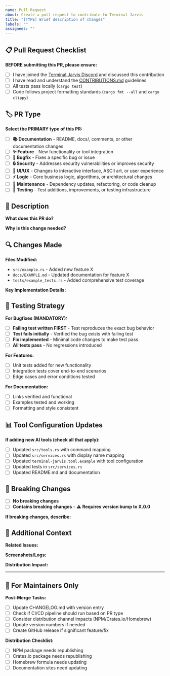 ```yaml
---
name: Pull Request
about: Create a pull request to contribute to Terminal Jarvis
title: "[TYPE] Brief description of changes"
labels: ""
assignees: ""
---
```


## 📋 Pull Request Checklist

**BEFORE submitting this PR, please ensure:**

- [ ] I have joined the [Terminal Jarvis Discord](https://discord.gg/zNuyC5uG) and discussed this contribution
- [ ] I have read and understand the [CONTRIBUTIONS.md](docs/CONTRIBUTIONS.md) guidelines
- [ ] All tests pass locally (`cargo test`)
- [ ] Code follows project formatting standards (`cargo fmt --all` and `cargo clippy`)

## 🏷️ PR Type

**Select the PRIMARY type of this PR:**

- [ ] **📚 Documentation** - README, docs/, comments, or other documentation changes
- [ ] **✨ Feature** - New functionality or tool integration
- [ ] **🐛 Bugfix** - Fixes a specific bug or issue
- [ ] **🔒 Security** - Addresses security vulnerabilities or improves security
- [ ] **💄 UI/UX** - Changes to interactive interface, ASCII art, or user experience
- [ ] **⚡ Logic** - Core business logic, algorithms, or architectural changes
- [ ] **🔧 Maintenance** - Dependency updates, refactoring, or code cleanup
- [ ] **🧪 Testing** - Test additions, improvements, or testing infrastructure

## 📖 Description

**What does this PR do?**

<!-- Provide a clear, concise description of your changes -->

**Why is this change needed?**

<!-- Explain the motivation or problem this PR solves -->

## 🔍 Changes Made

**Files Modified:**

<!-- List the key files you changed and why -->

- `src/example.rs` - Added new feature X
- `docs/EXAMPLE.md` - Updated documentation for feature X
- `tests/example_tests.rs` - Added comprehensive test coverage

**Key Implementation Details:**

<!-- Highlight important technical decisions or approaches -->

## 🧪 Testing Strategy

**For Bugfixes (MANDATORY):**

- [ ] **Failing test written FIRST** - Test reproduces the exact bug behavior
- [ ] **Test fails initially** - Verified the bug exists with failing test
- [ ] **Fix implemented** - Minimal code changes to make test pass
- [ ] **All tests pass** - No regressions introduced

**For Features:**

- [ ] Unit tests added for new functionality
- [ ] Integration tests cover end-to-end scenarios
- [ ] Edge cases and error conditions tested

**For Documentation:**

- [ ] Links verified and functional
- [ ] Examples tested and working
- [ ] Formatting and style consistent

## 📊 Tool Configuration Updates

**If adding new AI tools (check all that apply):**

- [ ] Updated `src/tools.rs` with command mapping
- [ ] Updated `src/services.rs` with display name mapping
- [ ] Updated `terminal-jarvis.toml.example` with tool configuration
- [ ] Updated tests in `src/services.rs`
- [ ] Updated README.md and documentation

## 🚨 Breaking Changes

- [ ] **No breaking changes**
- [ ] **Contains breaking changes** - ⚠️ **Requires version bump to X.0.0**

**If breaking changes, describe:**

<!-- What will break and how users should migrate -->

## 💭 Additional Context

**Related Issues:**

<!-- Link any related GitHub issues or Discord discussions -->

**Screenshots/Logs:**

<!-- For UI changes or bug fixes, include relevant screenshots or logs -->

**Distribution Impact:**

<!-- Note: Contributors cannot publish to npm/crates.io/homebrew - maintainer will handle -->

---

## 🤝 For Maintainers Only

**Post-Merge Tasks:**

- [ ] Update CHANGELOG.md with version entry
- [ ] Check if CI/CD pipeline should run based on PR type
- [ ] Consider distribution channel impacts (NPM/Crates.io/Homebrew)
- [ ] Update version numbers if needed
- [ ] Create GitHub release if significant feature/fix

**Distribution Checklist:**

- [ ] NPM package needs republishing
- [ ] Crates.io package needs republishing
- [ ] Homebrew formula needs updating
- [ ] Documentation sites need updating
